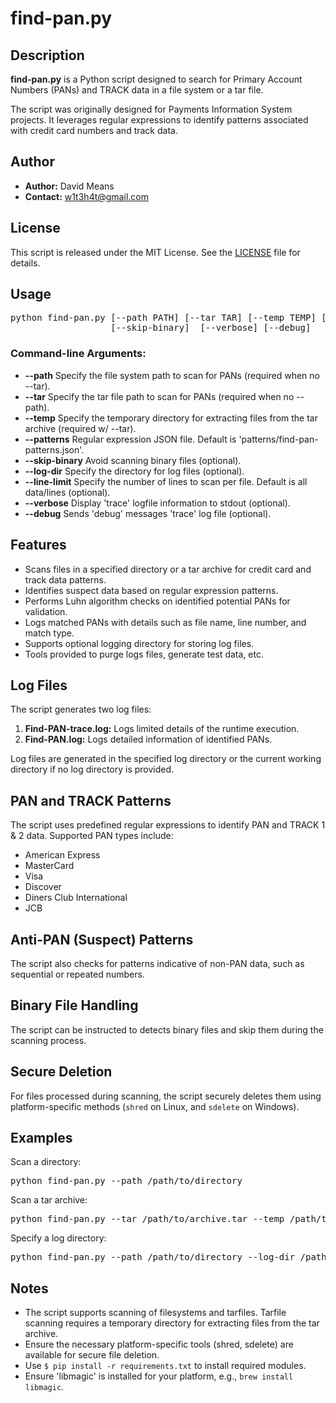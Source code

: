 # find-pan.py

## Description

**find-pan.py** is a Python script designed to search for Primary Account Numbers (PANs) and TRACK data in a file system or a tar file.

The script was originally designed for Payments Information System projects.  It leverages regular expressions to identify patterns associated with credit card numbers and track data.

## Author

- **Author:** David Means
- **Contact:** w1t3h4t@gmail.com

## License

This script is released under the MIT License. See the [LICENSE](LICENSE) file for details.

## Usage

<pre>
python find-pan.py [--path PATH] [--tar TAR] [--temp TEMP] [--log-dir LOG_DIR]
                   [--skip-binary]  [--verbose] [--debug]
</pre>

### Command-line Arguments:

- **--path** Specify the file system path to scan for PANs (required when no --tar).
- **--tar** Specify the tar file path to scan for PANs (required when no --path).
- **--temp** Specify the temporary directory for extracting files from the tar archive (required w/ --tar).
- **--patterns** Regular expression JSON file.  Default is 'patterns/find-pan-patterns.json'.
- **--skip-binary** Avoid scanning binary files (optional).
- **--log-dir** Specify the directory for log files (optional).
- **--line-limit** Specify the number of lines to scan per file.  Default is all data/lines (optional). 
- **--verbose** Display 'trace' logfile information to stdout (optional).
- **--debug** Sends 'debug' messages 'trace' log file (optional). 

## Features

- Scans files in a specified directory or a tar archive for credit card and track data patterns.
- Identifies suspect data based on regular expression patterns.
- Performs Luhn algorithm checks on identified potential PANs for validation.
- Logs matched PANs with details such as file name, line number, and match type.
- Supports optional logging directory for storing log files.
- Tools provided to purge logs files, generate test data, etc.

## Log Files

The script generates two log files:

1. **Find-PAN-trace.log:** Logs limited details of the runtime execution.
2. **Find-PAN.log:** Logs detailed information of identified PANs.

Log files are generated in the specified log directory or the current working directory if no log directory is provided.

## PAN and TRACK Patterns

The script uses predefined regular expressions to identify PAN and TRACK 1 & 2 data. Supported PAN types include:

- American Express
- MasterCard
- Visa
- Discover
- Diners Club International
- JCB


## Anti-PAN (Suspect) Patterns

The script also checks for patterns indicative of non-PAN data, such as sequential or repeated numbers.

## Binary File Handling

The script can be instructed to detects binary files and skip them during the scanning process.

## Secure Deletion

For files processed during scanning, the script securely deletes them using platform-specific methods (``shred`` on Linux, and ``sdelete`` on Windows).

## Examples

Scan a directory:

<pre>
python find-pan.py --path /path/to/directory
</pre>

Scan a tar archive:

<pre>
python find-pan.py --tar /path/to/archive.tar --temp /path/to/temporary/directory
</pre>

Specify a log directory:

<pre>
python find-pan.py --path /path/to/directory --log-dir /path/to/logs
</pre>

## Notes

- The script supports scanning of filesystems and tarfiles.  Tarfile scanning requires a temporary directory for extracting files from the tar archive.
- Ensure the necessary platform-specific tools (shred, sdelete) are available for secure file deletion.
- Use `$ pip install -r requirements.txt` to install required modules.
- Ensure 'libmagic' is installed for your platform, e.g., `brew install libmagic`.

